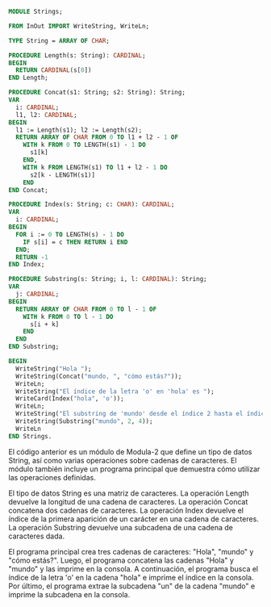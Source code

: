 ```modula-2
MODULE Strings;

FROM InOut IMPORT WriteString, WriteLn;

TYPE String = ARRAY OF CHAR;

PROCEDURE Length(s: String): CARDINAL;
BEGIN
  RETURN CARDINAL(s[0])
END Length;

PROCEDURE Concat(s1: String; s2: String): String;
VAR
  i: CARDINAL;
  l1, l2: CARDINAL;
BEGIN
  l1 := Length(s1); l2 := Length(s2);
  RETURN ARRAY OF CHAR FROM 0 TO l1 + l2 - 1 OF
    WITH k FROM 0 TO LENGTH(s1) - 1 DO
      s1[k]
    END,
    WITH k FROM LENGTH(s1) TO l1 + l2 - 1 DO
      s2[k - LENGTH(s1)]
    END
END Concat;

PROCEDURE Index(s: String; c: CHAR): CARDINAL;
VAR
  i: CARDINAL;
BEGIN
  FOR i := 0 TO LENGTH(s) - 1 DO
    IF s[i] = c THEN RETURN i END
  END;
  RETURN -1
END Index;

PROCEDURE Substring(s: String; i, l: CARDINAL): String;
VAR
  j: CARDINAL;
BEGIN
  RETURN ARRAY OF CHAR FROM 0 TO l - 1 OF
    WITH k FROM 0 TO l - 1 DO
      s[i + k]
    END
  END
END Substring;

BEGIN
  WriteString("Hola ");
  WriteString(Concat("mundo, ", "cómo estás?"));
  WriteLn;
  WriteString("El índice de la letra 'o' en 'hola' es ");
  WriteCard(Index("hola", 'o'));
  WriteLn;
  WriteString("El substring de 'mundo' desde el índice 2 hasta el índice 4 es ");
  WriteString(Substring("mundo", 2, 4));
  WriteLn
END Strings.
```

El código anterior es un módulo de Modula-2 que define un tipo de datos String, así como varias operaciones sobre cadenas de caracteres. El módulo también incluye un programa principal que demuestra cómo utilizar las operaciones definidas.

El tipo de datos String es una matriz de caracteres. La operación Length devuelve la longitud de una cadena de caracteres. La operación Concat concatena dos cadenas de caracteres. La operación Index devuelve el índice de la primera aparición de un carácter en una cadena de caracteres. La operación Substring devuelve una subcadena de una cadena de caracteres dada.

El programa principal crea tres cadenas de caracteres: "Hola", "mundo" y "cómo estás?". Luego, el programa concatena las cadenas "Hola" y "mundo" y las imprime en la consola. A continuación, el programa busca el índice de la letra 'o' en la cadena "hola" e imprime el índice en la consola. Por último, el programa extrae la subcadena "un" de la cadena "mundo" e imprime la subcadena en la consola.